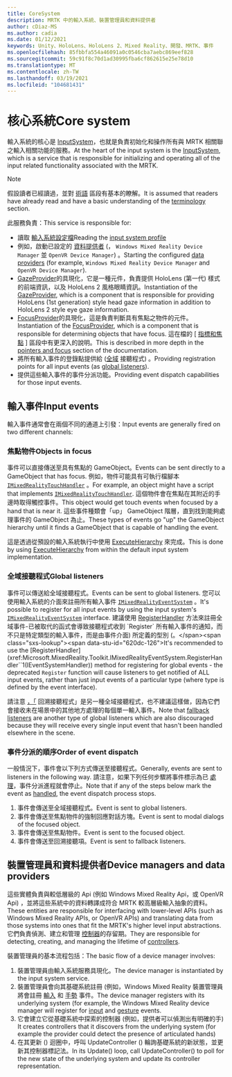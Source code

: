 ```yaml
---
title: CoreSystem
description: MRTK 中的輸入系統、裝置管理員和資料提供者
author: cDiaz-MS
ms.author: cadia
ms.date: 01/12/2021
keywords: Unity、HoloLens、HoloLens 2、Mixed Reality、開發、MRTK、事件
ms.openlocfilehash: 85fbbfa554a46091a0c0546cba7aebc869eef828
ms.sourcegitcommit: 59c91f8c70d1ad30995fba6cf862615e25e78d10
ms.translationtype: MT
ms.contentlocale: zh-TW
ms.lasthandoff: 03/19/2021
ms.locfileid: "104681431"
---
```

# <a name="core-system"></a><span data-ttu-id="620dc-104">核心系統</span><span class="sxs-lookup"><span data-stu-id="620dc-104">Core system</span></span>

<span data-ttu-id="620dc-105">輸入系統的核心是 [InputSystem](../features/input/Overview.md)，也就是負責初始化和操作所有與 MRTK 相關聯之輸入相關功能的服務。</span><span class="sxs-lookup"><span data-stu-id="620dc-105">At the heart of the input system is the [InputSystem](../features/input/Overview.md), which is a service that is responsible for initializing and operating all of the input related functionality associated with the MRTK.</span></span>

> [!NOTE]
> <span data-ttu-id="620dc-106">假設讀者已經讀過，並對 [術語](Terminology.md) 區段有基本的瞭解。</span><span class="sxs-lookup"><span data-stu-id="620dc-106">It is assumed that readers have already read and have a basic understanding of the [terminology](Terminology.md) section.</span></span>

<span data-ttu-id="620dc-107">此服務負責：</span><span class="sxs-lookup"><span data-stu-id="620dc-107">This service is responsible for:</span></span>

- <span data-ttu-id="620dc-108">讀取 [輸入系統設定檔](../configuration/MixedRealityConfigurationGuide.md#input-system-settings)</span><span class="sxs-lookup"><span data-stu-id="620dc-108">Reading the [input system profile](../configuration/MixedRealityConfigurationGuide.md#input-system-settings)</span></span>
- <span data-ttu-id="620dc-109">例如，啟動已設定的 [資料提供者](../features/input/InputProviders.md) (， `Windows Mixed Reality Device Manager` 並 `OpenVR Device Manager`) 。</span><span class="sxs-lookup"><span data-stu-id="620dc-109">Starting the configured [data providers](../features/input/InputProviders.md) (for example, `Windows Mixed Reality Device Manager` and `OpenVR Device Manager`).</span></span>
- <span data-ttu-id="620dc-110">[GazeProvider](xref:Microsoft.MixedReality.Toolkit.Input.IMixedRealityGazeProvider)的具現化，它是一種元件，負責提供 HoloLens (第一代) 樣式的前端資訊，以及 HoloLens 2 風格眼睛資訊。</span><span class="sxs-lookup"><span data-stu-id="620dc-110">Instantiation of the [GazeProvider](xref:Microsoft.MixedReality.Toolkit.Input.IMixedRealityGazeProvider), which is a component that is responsible for providing HoloLens (1st generation) style head gaze information in addition to HoloLens 2 style eye gaze information.</span></span>
- <span data-ttu-id="620dc-111">[FocusProvider](xref:Microsoft.MixedReality.Toolkit.Input.IMixedRealityFocusProvider)的具現化，這是負責判斷具有焦點之物件的元件。</span><span class="sxs-lookup"><span data-stu-id="620dc-111">Instantiation of the [FocusProvider](xref:Microsoft.MixedReality.Toolkit.Input.IMixedRealityFocusProvider), which is a component that is responsible for determining objects that have focus.</span></span> <span data-ttu-id="620dc-112">這在檔的 [ [指標和焦點](ControllersPointersAndFocus.md#pointers-and-focus) ] 區段中有更深入的說明。</span><span class="sxs-lookup"><span data-stu-id="620dc-112">This is described in more depth in the [pointers and focus](ControllersPointersAndFocus.md#pointers-and-focus) section of the documentation.</span></span>
- <span data-ttu-id="620dc-113">將所有輸入事件的登錄點提供給 ([全域](#global-listeners) 接聽程式) 。</span><span class="sxs-lookup"><span data-stu-id="620dc-113">Providing registration points for all input events (as [global listeners](#global-listeners)).</span></span>
- <span data-ttu-id="620dc-114">提供這些輸入事件的事件分派功能。</span><span class="sxs-lookup"><span data-stu-id="620dc-114">Providing event dispatch capabilities for those input events.</span></span>

## <a name="input-events"></a><span data-ttu-id="620dc-115">輸入事件</span><span class="sxs-lookup"><span data-stu-id="620dc-115">Input events</span></span>

<span data-ttu-id="620dc-116">輸入事件通常會在兩個不同的通道上引發：</span><span class="sxs-lookup"><span data-stu-id="620dc-116">Input events are generally fired on two different channels:</span></span>

### <a name="objects-in-focus"></a><span data-ttu-id="620dc-117">焦點物件</span><span class="sxs-lookup"><span data-stu-id="620dc-117">Objects in focus</span></span>

<span data-ttu-id="620dc-118">事件可以直接傳送至具有焦點的 GameObject。</span><span class="sxs-lookup"><span data-stu-id="620dc-118">Events can be sent directly to a GameObject that has focus.</span></span> <span data-ttu-id="620dc-119">例如，物件可能具有可執行檔腳本 [`IMixedRealityTouchHandler`](xref:Microsoft.MixedReality.Toolkit.Input.IMixedRealityTouchHandler) 。</span><span class="sxs-lookup"><span data-stu-id="620dc-119">For example, an object might have a script that implements [`IMixedRealityTouchHandler`](xref:Microsoft.MixedReality.Toolkit.Input.IMixedRealityTouchHandler).</span></span>
<span data-ttu-id="620dc-120">這個物件會在焦點在其附近的手邊時取得觸控事件。</span><span class="sxs-lookup"><span data-stu-id="620dc-120">This object would get touch events when focused by a hand that is near it.</span></span> <span data-ttu-id="620dc-121">這些事件種類會「up」 GameObject 階層，直到找到能夠處理事件的 GameObject 為止。</span><span class="sxs-lookup"><span data-stu-id="620dc-121">These types of events go "up" the GameObject hierarchy until it finds a GameObject that is capable of handling the event.</span></span>

<span data-ttu-id="620dc-122">這是透過從預設的輸入系統執行中使用 [ExecuteHierarchy](https://docs.unity3d.com/ScriptReference/EventSystems.ExecuteEvents.ExecuteHierarchy.html) 來完成。</span><span class="sxs-lookup"><span data-stu-id="620dc-122">This is done by using [ExecuteHierarchy](https://docs.unity3d.com/ScriptReference/EventSystems.ExecuteEvents.ExecuteHierarchy.html) from within the default input system implementation.</span></span>

### <a name="global-listeners"></a><span data-ttu-id="620dc-123">全域接聽程式</span><span class="sxs-lookup"><span data-stu-id="620dc-123">Global listeners</span></span>

<span data-ttu-id="620dc-124">事件可以傳送給全域接聽程式。</span><span class="sxs-lookup"><span data-stu-id="620dc-124">Events can be sent to global listeners.</span></span> <span data-ttu-id="620dc-125">您可以使用輸入系統的介面來註冊所有輸入事件 [`IMixedRealityEventSystem`](xref:Microsoft.MixedReality.Toolkit.IMixedRealityEventSystem) 。</span><span class="sxs-lookup"><span data-stu-id="620dc-125">It's possible to register for all input events by using the input system's [`IMixedRealityEventSystem`](xref:Microsoft.MixedReality.Toolkit.IMixedRealityEventSystem) interface.</span></span> <span data-ttu-id="620dc-126">建議使用 [RegisterHandler](xref:Microsoft.MixedReality.Toolkit.IMixedRealityEventSystem.RegisterHandler``1(IEventSystemHandler)) 方法來註冊全域事件-已被取代的函式會導致接聽程式收到 `Register` 所有輸入事件的通知，而不只是特定類型的輸入事件，而是由事件介面) 所定義的型別 (。</span><span class="sxs-lookup"><span data-stu-id="620dc-126">It's recommended to use the [RegisterHandler](xref:Microsoft.MixedReality.Toolkit.IMixedRealityEventSystem.RegisterHandler``1(IEventSystemHandler)) method for registering for global events - the deprecated `Register` function will cause listeners to get notified of ALL input events, rather than just input events of a particular type (where type is defined by the event interface).</span></span>

<span data-ttu-id="620dc-127">請注意 [，「](xref:Microsoft.MixedReality.Toolkit.Input.MixedRealityInputSystem.PushFallbackInputHandler(GameObject)) 回溯接聽程式」是另一種全域接聽程式，也不建議這樣做，因為它們會接收未在場景中的其他地方處理的每個單一輸入事件。</span><span class="sxs-lookup"><span data-stu-id="620dc-127">Note that [fallback listeners](xref:Microsoft.MixedReality.Toolkit.Input.MixedRealityInputSystem.PushFallbackInputHandler(GameObject)) are another type of global listeners which are also discouraged because they will receive every single input event that hasn't been handled elsewhere in the scene.</span></span>

### <a name="order-of-event-dispatch"></a><span data-ttu-id="620dc-128">事件分派的順序</span><span class="sxs-lookup"><span data-stu-id="620dc-128">Order of event dispatch</span></span>

<span data-ttu-id="620dc-129">一般情況下，事件會以下列方式傳送至接聽程式。</span><span class="sxs-lookup"><span data-stu-id="620dc-129">Generally, events are sent to listeners in the following way.</span></span> <span data-ttu-id="620dc-130">請注意，如果下列任何步驟將事件標示為已 [處理](https://docs.unity3d.com/ScriptReference/EventSystems.AbstractEventData-used.html)，事件分派進程就會停止。</span><span class="sxs-lookup"><span data-stu-id="620dc-130">Note that if any of the steps below mark the event as [handled](https://docs.unity3d.com/ScriptReference/EventSystems.AbstractEventData-used.html), the event dispatch process stops.</span></span>

1. <span data-ttu-id="620dc-131">事件會傳送至全域接聽程式。</span><span class="sxs-lookup"><span data-stu-id="620dc-131">Event is sent to global listeners.</span></span>
2. <span data-ttu-id="620dc-132">事件會傳送至焦點物件的強制回應對話方塊。</span><span class="sxs-lookup"><span data-stu-id="620dc-132">Event is sent to modal dialogs of the focused object.</span></span>
3. <span data-ttu-id="620dc-133">事件會傳送至焦點物件。</span><span class="sxs-lookup"><span data-stu-id="620dc-133">Event is sent to the focused object.</span></span>
4. <span data-ttu-id="620dc-134">事件會傳送至回溯接聽項。</span><span class="sxs-lookup"><span data-stu-id="620dc-134">Event is sent to fallback listeners.</span></span>

## <a name="device-managers-and-data-providers"></a><span data-ttu-id="620dc-135">裝置管理員和資料提供者</span><span class="sxs-lookup"><span data-stu-id="620dc-135">Device managers and data providers</span></span>

<span data-ttu-id="620dc-136">這些實體負責與較低層級的 Api (例如 Windows Mixed Reality Api，或 OpenVR Api) ，並將這些系統中的資料轉譯成符合 MRTK 較高層級輸入抽象的資料。</span><span class="sxs-lookup"><span data-stu-id="620dc-136">These entities are responsible for interfacing with lower-level APIs (such as Windows Mixed Reality APIs, or OpenVR APIs) and translating data from those systems into ones that fit the MRTK's higher level input abstractions.</span></span> <span data-ttu-id="620dc-137">它們負責偵測、建立和管理 [控制器](ControllersPointersAndFocus.md#controllers)的存留期。</span><span class="sxs-lookup"><span data-stu-id="620dc-137">They are responsible for detecting, creating, and managing the lifetime of [controllers](ControllersPointersAndFocus.md#controllers).</span></span>

<span data-ttu-id="620dc-138">裝置管理員的基本流程包括：</span><span class="sxs-lookup"><span data-stu-id="620dc-138">The basic flow of a device manager involves:</span></span>

1. <span data-ttu-id="620dc-139">裝置管理員由輸入系統服務具現化。</span><span class="sxs-lookup"><span data-stu-id="620dc-139">The device manager is instantiated by the input system service.</span></span>
2. <span data-ttu-id="620dc-140">裝置管理員會向其基礎系統註冊 (例如，Windows Mixed Reality 裝置管理員將會註冊 [輸入](../features/input/InputEvents.md) 和 [手勢](../features/input/Gestures.md#gesture-events) 事件。</span><span class="sxs-lookup"><span data-stu-id="620dc-140">The device manager registers with its underlying system (for example, the Windows Mixed Reality device manager will register for [input](../features/input/InputEvents.md) and [gesture](../features/input/Gestures.md#gesture-events) events.</span></span>
3. <span data-ttu-id="620dc-141">它會建立它從基礎系統中探索的控制器 (例如，提供者可以偵測出有明確的手) </span><span class="sxs-lookup"><span data-stu-id="620dc-141">It creates controllers that it discovers from the underlying system (for example the provider could detect the presence of articulated hands)</span></span>
4. <span data-ttu-id="620dc-142">在其更新 () 迴圈中，呼叫 UpdateController () 輪詢基礎系統的新狀態，並更新其控制器標記法。</span><span class="sxs-lookup"><span data-stu-id="620dc-142">In its Update() loop, call UpdateController() to poll for the new state of the underlying system and update its controller representation.</span></span>
